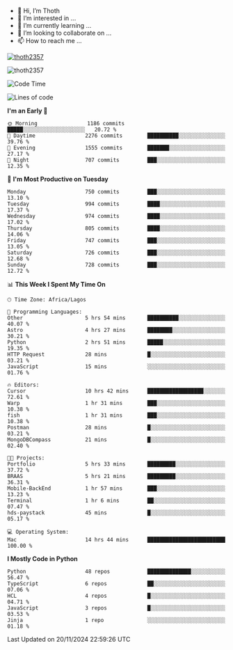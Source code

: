 <!---
thoth2357/thoth2357 is a ✨ special ✨ repository because its `README.md` (this file) appears on your GitHub profile.
You can click the Preview link to take a look at your changes.
--->

- 👋 Hi, I’m Thoth
- 👀 I’m interested in ...
- 🌱 I’m currently learning ...
- 💞️ I’m looking to collaborate on ...
- 📫 How to reach me ...


<p align="left"> <a href="https://github.com/ryo-ma/github-profile-trophy"><img src="https://github-profile-trophy.vercel.app/?username=thoth2357&theme=gruvbox&no-bg=true&no-frame=false&title=MultiLanguage,Commits,Repositories,Stars,Followers,PullRequest,Reviews,Issues" alt="thoth2357" /></a> </p>

<p align="left"> <img src="https://komarev.com/ghpvc/?username=thoth2357&label=Profile%20views&color=0e75b6&style=flat" alt="thoth2357" /> </p>

<!--START_SECTION:waka-->
![Code Time](http://img.shields.io/badge/Code%20Time-3%2C413%20hrs%2035%20mins-blue)

![Lines of code](https://img.shields.io/badge/From%20Hello%20World%20I%27ve%20Written-30.5%20million%20lines%20of%20code-blue)

**I'm an Early 🐤** 

```text
🌞 Morning                1186 commits        █████░░░░░░░░░░░░░░░░░░░░   20.72 % 
🌆 Daytime                2276 commits        ██████████░░░░░░░░░░░░░░░   39.76 % 
🌃 Evening                1555 commits        ███████░░░░░░░░░░░░░░░░░░   27.17 % 
🌙 Night                  707 commits         ███░░░░░░░░░░░░░░░░░░░░░░   12.35 % 
```
📅 **I'm Most Productive on Tuesday** 

```text
Monday                   750 commits         ███░░░░░░░░░░░░░░░░░░░░░░   13.10 % 
Tuesday                  994 commits         ████░░░░░░░░░░░░░░░░░░░░░   17.37 % 
Wednesday                974 commits         ████░░░░░░░░░░░░░░░░░░░░░   17.02 % 
Thursday                 805 commits         ████░░░░░░░░░░░░░░░░░░░░░   14.06 % 
Friday                   747 commits         ███░░░░░░░░░░░░░░░░░░░░░░   13.05 % 
Saturday                 726 commits         ███░░░░░░░░░░░░░░░░░░░░░░   12.68 % 
Sunday                   728 commits         ███░░░░░░░░░░░░░░░░░░░░░░   12.72 % 
```


📊 **This Week I Spent My Time On** 

```text
🕑︎ Time Zone: Africa/Lagos

💬 Programming Languages: 
Other                    5 hrs 54 mins       ██████████░░░░░░░░░░░░░░░   40.07 % 
Astro                    4 hrs 27 mins       ████████░░░░░░░░░░░░░░░░░   30.21 % 
Python                   2 hrs 51 mins       █████░░░░░░░░░░░░░░░░░░░░   19.35 % 
HTTP Request             28 mins             █░░░░░░░░░░░░░░░░░░░░░░░░   03.21 % 
JavaScript               15 mins             ░░░░░░░░░░░░░░░░░░░░░░░░░   01.76 % 

🔥 Editors: 
Cursor                   10 hrs 42 mins      ██████████████████░░░░░░░   72.61 % 
Warp                     1 hr 31 mins        ███░░░░░░░░░░░░░░░░░░░░░░   10.38 % 
fish                     1 hr 31 mins        ███░░░░░░░░░░░░░░░░░░░░░░   10.38 % 
Postman                  28 mins             █░░░░░░░░░░░░░░░░░░░░░░░░   03.21 % 
MongoDBCompass           21 mins             █░░░░░░░░░░░░░░░░░░░░░░░░   02.40 % 

🐱‍💻 Projects: 
Portfolio                5 hrs 33 mins       █████████░░░░░░░░░░░░░░░░   37.72 % 
BRAAS                    5 hrs 21 mins       █████████░░░░░░░░░░░░░░░░   36.31 % 
Mobile-BackEnd           1 hr 57 mins        ███░░░░░░░░░░░░░░░░░░░░░░   13.23 % 
Terminal                 1 hr 6 mins         ██░░░░░░░░░░░░░░░░░░░░░░░   07.47 % 
hds-paystack             45 mins             █░░░░░░░░░░░░░░░░░░░░░░░░   05.17 % 

💻 Operating System: 
Mac                      14 hrs 44 mins      █████████████████████████   100.00 % 
```

**I Mostly Code in Python** 

```text
Python                   48 repos            ██████████████░░░░░░░░░░░   56.47 % 
TypeScript               6 repos             ██░░░░░░░░░░░░░░░░░░░░░░░   07.06 % 
HCL                      4 repos             █░░░░░░░░░░░░░░░░░░░░░░░░   04.71 % 
JavaScript               3 repos             █░░░░░░░░░░░░░░░░░░░░░░░░   03.53 % 
Jinja                    1 repo              ░░░░░░░░░░░░░░░░░░░░░░░░░   01.18 % 
```




 Last Updated on 20/11/2024 22:59:26 UTC
<!--END_SECTION:waka-->
<!--![](http://github-profile-summary-cards.vercel.app/api/cards/profile-details?username=thoth2357&theme=2077)

![](http://github-profile-summary-cards.vercel.app/api/cards/stats?username=thoth2357&theme=2077)![](http://github-profile-summary-cards.vercel.app/api/cards/productive-time?username=thoth2357&theme=2077&utcOffset=8) -->
